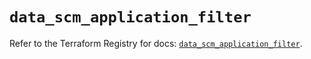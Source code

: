 # `data_scm_application_filter`

Refer to the Terraform Registry for docs: [`data_scm_application_filter`](https://registry.terraform.io/providers/paloaltonetworks/scm/1.0.2/docs/data-sources/application_filter).
